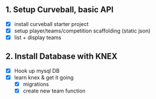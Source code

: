 ## 1. Setup Curveball, basic API

- [x] install curveball starter project
- [x] setup player/teams/competition scaffolding (static json)
- [x] list + display teams

## 2. Install Database with KNEX

- [x] Hook up mysql DB
- [x] learn knex & get it going
  - [x] migrations
  - [x] create new team function
